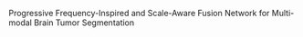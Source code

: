 Progressive Frequency-Inspired and Scale-Aware Fusion Network for Multi-modal Brain Tumor Segmentation
